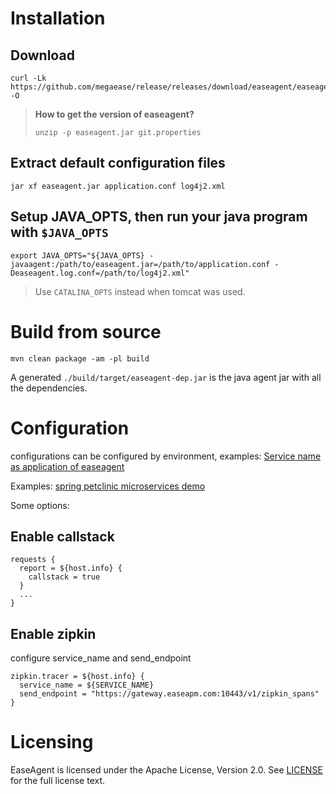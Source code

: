 
# Installation


## Download 

```
curl -Lk https://github.com/megaease/release/releases/download/easeagent/easeagent.jar -O
```

> **How to get the version of easeagent?**
> 
> `unzip -p easeagent.jar git.properties`

## Extract default configuration files

```
jar xf easeagent.jar application.conf log4j2.xml
```

## Setup JAVA_OPTS, then run your java program with `$JAVA_OPTS`

```
export JAVA_OPTS="${JAVA_OPTS} -javaagent:/path/to/easeagent.jar=/path/to/application.conf -Deaseagent.log.conf=/path/to/log4j2.xml"
```

> Use `CATALINA_OPTS` instead when tomcat was used.

# Build from source

```
mvn clean package -am -pl build
```

A generated `./build/target/easeagent-dep.jar` is the java agent jar with all the dependencies.


# Configuration

configurations can be configured by environment, examples:
[Service name as application of easeagent](https://github.com/megaease/spring-petclinic-microservices/blob/master/entrypoint/application.conf#L3)

Examples:
[spring petclinic microservices demo](https://github.com/megaease/spring-petclinic-microservices/blob/master/entrypoint/application.conf)

Some options:
## Enable callstack
```
requests {
  report = ${host.info} {
    callstack = true
  }
  ...
}
```
## Enable zipkin
configure service_name and send_endpoint
```
zipkin.tracer = ${host.info} {
  service_name = ${SERVICE_NAME}
  send_endpoint = "https://gateway.easeapm.com:10443/v1/zipkin_spans"
}
```
# Licensing

EaseAgent is licensed under the Apache License, Version 2.0. See [LICENSE](./LICENSE) for the full license text.